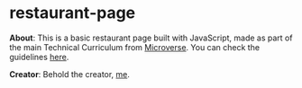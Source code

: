 # restaurant-page

**About**: This is a basic restaurant page built with JavaScript, made as part of the main Technical Curriculum from [Microverse](https://www.microverse.org/). You can check the guidelines [here](https://www.theodinproject.com/courses/javascript/lessons/restaurant-page). 

**Creator**: Behold the creator, [me](https://github.com/matheus-fls/).
